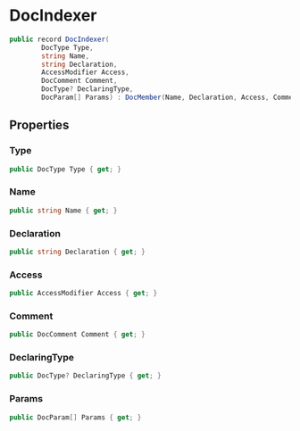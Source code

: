 # DocIndexer
```cs
public record DocIndexer(
        DocType Type,
        string Name,
        string Declaration,
        AccessModifier Access,
        DocComment Comment,
        DocType? DeclaringType,
        DocParam[] Params) : DocMember(Name, Declaration, Access, Comment, DeclaringType)
```

## Properties
### Type
```cs
public DocType Type { get; }
```

### Name
```cs
public string Name { get; }
```

### Declaration
```cs
public string Declaration { get; }
```

### Access
```cs
public AccessModifier Access { get; }
```

### Comment
```cs
public DocComment Comment { get; }
```

### DeclaringType
```cs
public DocType? DeclaringType { get; }
```

### Params
```cs
public DocParam[] Params { get; }
```

